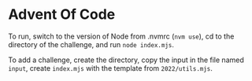 # Advent Of Code

To run, switch to the version of Node from .nvmrc (`nvm use`), cd to the directory of the challenge, and run `node index.mjs`.

To add a challenge, create the directory, copy the input in the file named `input`, create `index.mjs` with the template from `2022/utils.mjs`.
